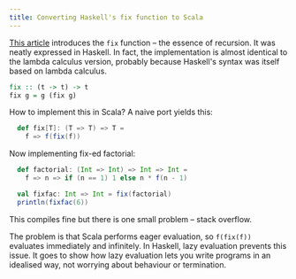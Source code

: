 ```yaml
---
title: Converting Haskell's fix function to Scala
---
```


[This article](/posts/2019-04-01-fix-haskell-function.html) introduces the `fix` function – the essence of recursion.
It was neatly expressed in Haskell. 
In fact, the implementation is almost identical to the lambda calculus version, probably because
Haskell's syntax was itself based on lambda calculus.
```haskell
fix :: (t -> t) -> t
fix g = g (fix g)
```

How to implement this in Scala? A naive port yields this:
```scala
  def fix[T]: (T => T) => T =
    f => f(fix(f))
``` 

Now implementing fix-ed factorial:
```scala
  def factorial: (Int => Int) => Int => Int =
    f => n => if (n == 1) 1 else n * f(n - 1)

  val fixfac: Int => Int = fix(factorial)
  println(fixfac(6))
``` 

This compiles fine but there is one small problem – stack overflow.

The problem is that Scala performs eager evaluation, so `f(fix(f))` evaluates immediately and infinitely. 
In Haskell, lazy evaluation prevents this issue. 
It goes to show how lazy evaluation lets you write programs in an idealised way, not worrying about
behaviour or termination.
 